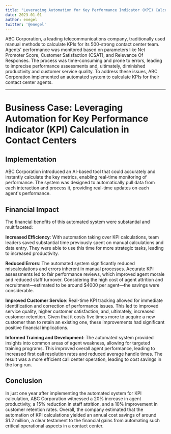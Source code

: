 ```yaml
---
title: "Leveraging Automation for Key Performance Indicator (KPI) Calculation in Contact Centers"
date: 2023-01-01
author: enegel
twitter: '@enegel'
---
```


ABC Corporation, a leading telecommunications company, traditionally used manual methods to calculate KPIs for its 500-strong contact center team. Agents' performance was monitored based on parameters like Net Promoter Score, Customer Satisfaction (CSAT), and Relevance Of Responses. The process was time-consuming and prone to errors, leading to imprecise performance assessments and, ultimately, diminished productivity and customer service quality.
To address these issues, ABC Corporation implemented an automated system to calculate KPIs for their contact center agents.

---
# Business Case: Leveraging Automation for Key Performance Indicator (KPI) Calculation in Contact Centers
## Implementation
ABC Corporation introduced an AI-based tool that could accurately and instantly calculate the key metrics, enabling real-time monitoring of performance. The system was designed to automatically pull data from each interaction and process it, providing real-time updates on each agent's performance.

## Financial Impact
The financial benefits of this automated system were substantial and multifaceted:

**Increased Efficiency**: With automation taking over KPI calculations, team leaders saved substantial time previously spent on manual calculations and data entry. They were able to use this time for more strategic tasks, leading to increased productivity.

**Reduced Errors**: The automated system significantly reduced miscalculations and errors inherent in manual processes. Accurate KPI assessments led to fair performance reviews, which improved agent morale and reduced staff turnover. Considering the high cost of agent attrition and recruitment—estimated to be around $4000 per agent—the savings were considerable.

**Improved Customer Service**: Real-time KPI tracking allowed for immediate identification and correction of performance issues. This led to improved service quality, higher customer satisfaction, and, ultimately, increased customer retention. Given that it costs five times more to acquire a new customer than to retain an existing one, these improvements had significant positive financial implications.

**Informed Training and Development**: The automated system provided insights into common areas of agent weakness, allowing for targeted training programs. This improved overall agent performance, leading to increased first call resolution rates and reduced average handle times. The result was a more efficient call center operation, leading to cost savings in the long run.

## Conclusion
In just one year after implementing the automated system for KPI calculation, ABC Corporation witnessed a 20% increase in agent productivity, a 15% reduction in staff attrition, and a 10% improvement in customer retention rates.
Overall, the company estimated that the automation of KPI calculations yielded an annual cost savings of around $1.2 million, a clear testament to the financial gains from automating such critical operational aspects in a contact center.
